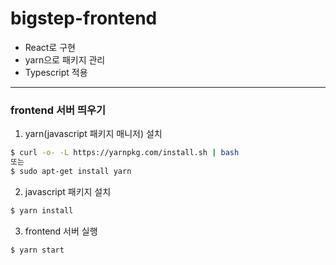# bigstep-frontend
* React로 구현
* yarn으로 패키지 관리
* Typescript 적용

---

### frontend 서버 띄우기

1. yarn(javascript 패키지 매니저) 설치
```bash
$ curl -o- -L https://yarnpkg.com/install.sh | bash
또는
$ sudo apt-get install yarn
```

2. javascript 패키지 설치
```bash
$ yarn install
```

3. frontend 서버 실행
```bash
$ yarn start
```

